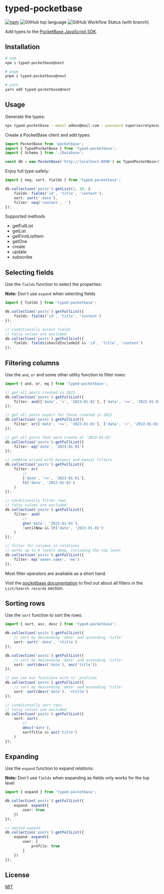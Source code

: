 # typed-pocketbase

[![npm](https://img.shields.io/npm/v/typed-pocketbase)](https://www.npmjs.com/package/typed-pocketbase)
![GitHub top language](https://img.shields.io/github/languages/top/david-plugge/typed-pocketbase)
![GitHub Workflow Status (with branch)](https://img.shields.io/github/actions/workflow/status/david-plugge/typed-pocketbase/main.yaml?branch=main)

Add types to the [PocketBase JavaScript SDK](https://github.com/pocketbase/js-sdk).

## Installation

```bash
# npm
npm i typed-pocketbase@next

# pnpm
pnpm i typed-pocketbase@next

# yarn
yarn add typed-pocketbase@next
```

## Usage

Generate the types:

```bash
npx typed-pocketbase --email admin@mail.com --password supersecretpassword -o Database.d.ts
```

Create a PocketBase client and add types:

```ts
import PocketBase from 'pocketbase';
import { TypedPocketBase } from 'typed-pocketbase';
import { Schema } from './Database';

const db = new PocketBase('http://localhost:8090') as TypedPocketBase<Schema>;
```

Enjoy full type-safety:

```ts
import { neq, sort, fields } from 'typed-pocketbase';

db.collection('posts').getList(1, 10, {
	fields: fields('id', 'title', 'content'),
	sort: sort('-date'),
	filter: neq('content', '')
});
```

Supported methods

-   getFullList
-   getList
-   getFirstListItem
-   getOne
-   create
-   update
-   subscribe

## Selecting fields

Use the `fields` function to select the properties:

**Note:** Don´t use `expand` when selecting fields

```ts
import { fields } from 'typed-pocketbase';

db.collection('posts').getFullList({
	fields: fields('id', 'title', 'content')
});

// conditionally select fields
// falsy values are excluded
db.collection('posts').getFullList({
	fields: fields(shouldIncludeId && 'id', 'title', 'content')
});
```

## Filtering columns

Use the `and`, `or` and some other utility function to filter rows:

```ts
import { and, or, eq } from 'typed-pocketbase';

// get all posts created in 2022
db.collection('posts').getFullList({
	filter: and(['date', '<', '2023-01-01'], ['data', '>=', '2022-01-01'])
});

// get all posts expect for those created in 2022
db.collection('posts').getFullList({
	filter: or(['date', '>=', '2023-01-01'], ['data', '<', '2022-01-01'])
});

// get all posts that were create at '2023-01-01'
db.collection('posts').getFullList({
	filter: eq('date', '2023-01-01')
});

// combine or/and with helpers and manual filters
db.collection('posts').getFullList({
	filter: or(
		//
		['date', '>=', '2023-01-01'],
		lt('date', '2022-01-01')
	)
});

// conditionally filter rows
// falsy values are excluded
db.collection('posts').getFullList({
	filter: and(
		//
		gte('date', '2022-01-01'),
		!untilNow && lt('date', '2023-01-01')
	)
});

// filter for columns in relations
// works up to 6 levels deep, including the top level
db.collection('posts').getFullList({
	filter: eq('owner.name', 'me')
});
```

Most filter operators are available as a short hand.

Visit the [pocketbase documentation](https://pocketbase.io/docs/api-records/) to find out about all filters in the `List/Search records` section.

## Sorting rows

Use the `sort` function to sort the rows:

```ts
import { sort, asc, desc } from 'typed-pocketbase';

db.collection('posts').getFullList({
	// sort by descending 'date' and ascending 'title'
	sort: sort('-date', '+title')
});

db.collection('posts').getFullList({
	// sort by descending 'date' and ascending 'title'
	sort: sort(desc('date'), asc('title'))
});

// you can mix functions with +/- prefixes
db.collection('posts').getFullList({
	// sort by descending 'date' and ascending 'title'
	sort: sort(desc('date'), '+title')
});

// conditionally sort rows
// falsy values are excluded
db.collection('posts').getFullList({
	sort: sort(
		//
		desc('date'),
		sortTitle && asc('title')
	)
});
```

## Expanding

Use the `expand` function to expand relations:

**Note:** Don´t use `fields` when expanding as fields only works for the top level

```ts
import { expand } from 'typed-pocketbase';

db.collection('posts').getFullList({
	expand: expand({
		user: true
	})
});

// nested expand
db.collection('posts').getFullList({
	expand: expand({
		user: {
			profile: true
		}
	})
});
```

## License

[MIT](https://github.com/david-plugge/typed-pocketbase/blob/main/LICENSE)
